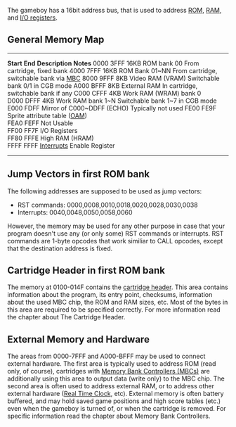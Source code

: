 The gameboy has a 16bit address bus, that is used to address
[ROM](ROM "wikilink"), [RAM](RAM "wikilink"), and [I/O
registers](I/O_registers "wikilink").

General Memory Map
------------------

  ----------- --------- ----------------------------------------------------- -------------------------------------------------------------------------------
  **Start**   **End**   **Description**                                       **Notes**
  0000        3FFF      16KB ROM bank 00                                      From cartridge, fixed bank
  4000        7FFF      16KB ROM Bank 01\~NN                                  From cartridge, switchable bank via [MBC](Memory_Bank_Controllers "wikilink")
  8000        9FFF      8KB Video RAM (VRAM)                                  Switchable bank 0/1 in CGB mode
  A000        BFFF      8KB External RAM                                      In cartridge, switchable bank if any
  C000        CFFF      4KB Work RAM (WRAM) bank 0                            
  D000        DFFF      4KB Work RAM bank 1\~N                                Switchable bank 1\~7 in CGB mode
  E000        FDFF      Mirror of C000\~DDFF (ECHO)                           Typically not used
  FE00        FE9F      Sprite attribute table ([OAM](OAM "wikilink"))        
  FEA0        FEFF      Not Usable                                            
  FF00        FF7F      I/O Registers                                         
  FF80        FFFE      High RAM (HRAM)                                       
  FFFF        FFFF      [Interrupts](Interrupts "wikilink") Enable Register   
  ----------- --------- ----------------------------------------------------- -------------------------------------------------------------------------------

Jump Vectors in first ROM bank
------------------------------

The following addresses are supposed to be used as jump vectors:

-   RST commands: 0000,0008,0010,0018,0020,0028,0030,0038
-   Interrupts: 0040,0048,0050,0058,0060

However, the memory may be used for any other purpose in case that your
program doesn\'t use any (or only some) RST commands or interrupts. RST
commands are 1-byte opcodes that work similiar to CALL opcodes, except
that the destination address is fixed.

Cartridge Header in first ROM bank
----------------------------------

The memory at 0100-014F contains the [cartridge
header](The_Cartridge_Header "wikilink"). This area contains information
about the program, its entry point, checksums, information about the
used MBC chip, the ROM and RAM sizes, etc. Most of the bytes in this
area are required to be specified correctly. For more information read
the chapter about The Cartridge Header.

External Memory and Hardware
----------------------------

The areas from 0000-7FFF and A000-BFFF may be used to connect external
hardware. The first area is typically used to address ROM (read only, of
course), cartridges with [Memory Bank Controllers
(MBCs)](Memory_Bank_Controllers "wikilink") are additionally using this
area to output data (write only) to the MBC chip. The second area is
often used to address external RAM, or to address other external
hardware ([Real Time Clock](RTC "wikilink"), etc). External memory is
often battery buffered, and may hold saved game positions and high score
tables (etc.) even when the gameboy is turned of, or when the cartridge
is removed. For specific information read the chapter about Memory Bank
Controllers.

